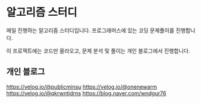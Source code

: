 # 알고리즘 스터디
매일 진행하는 알고리즘 스터디입니다.
프로그래머스에 있는 코딩 문제풀이를 진행합니다.

이 프로젝트에는 코드만 올라오고,
문제 분석 및 풀이는 개인 블로그에서 진행합니다.

## 개인 블로그
https://velog.io/@publicminsu
https://velog.io/@onenewarm
https://velog.io/@qkrwntjdrns
https://blog.naver.com/wndgur76
